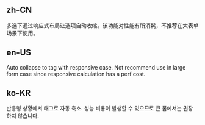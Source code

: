 ## zh-CN

多选下通过响应式布局让选项自动收缩。该功能对性能有所消耗，不推荐在大表单场景下使用。

## en-US

Auto collapse to tag with responsive case. Not recommend use in large form case since responsive calculation has a perf cost.

## ko-KR

반응형 상황에서 태그로 자동 축소. 성능 비용이 발생할 수 있으므로 큰 폼에서는 권장 하지 않습니다.
